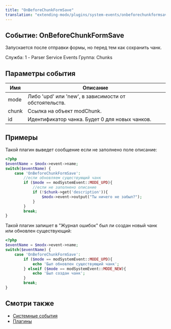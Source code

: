 ```yaml
---
title: "OnBeforeChunkFormSave"
translation: "extending-modx/plugins/system-events/onbeforechunkformsave"
---
```


## Событие: OnBeforeChunkFormSave

Запускается после отправки формы, но перед тем как сохранить чанк.

Служба: 1 - Parser Service Events
Группа: Chunks

## Параметры события

| Имя   | Описание                                              |
| ----- | ----------------------------------------------------- |
| mode  | Либо 'upd' или 'new', в зависимости от обстоятельств. |
| chunk | Ссылка на объект modChunk.                            |
| id    | Идентификатор чанка. Будет 0 для новых чанков.        |

## Примеры

Такой плагин выведет сообщение если не заполнено поле описание:

```php
<?php
$eventName = $modx->event->name;
switch($eventName) {
    case 'OnBeforeChunkFormSave':
        //если обновляем существующий чанк
        if ($mode == modSystemEvent::MODE_UPD){
            //если не заполнено описание
            if (!$chunk->get('description')){
                $modx->event->output("Ты ничего не забыл?");
            }
        }
        break;
}
```
                
Такой плагин запишет в "Журнал ошибок" был ли создан новый чанк или обновлен существующий:

```php
<?php
$eventName = $modx->event->name;
switch($eventName) {
    case 'OnBeforeChunkFormSave':
        if ($mode == modSystemEvent::MODE_UPD){
            echo 'Был обновлен существующий чанк';
        } elseif ($mode == modSystemEvent::MODE_NEW){
            echo 'Был создан чанк';
        }
        break;
}
```

## Смотри также

- [Системные события](extending-modx/plugins/system-events "Системные события")
- [Плагины](extending-modx/plugins "Плагины")
